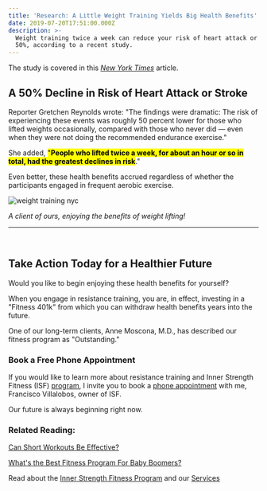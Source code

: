 ```yaml
---
title: 'Research: A Little Weight Training Yields Big Health Benefits'
date: 2019-07-20T17:51:00.000Z
description: >-
  Weight training twice a week can reduce your risk of heart attack or stroke by
  50%, according to a recent study.
---
```

The study is covered in this <a href="https://www.nytimes.com/2018/12/04/well/move/even-a-little-weight-training-may-cut-the-risk-of-heart-attack-and-stroke.html" target="blank">_New York Times_</a> article.

## A 50% Decline in Risk of Heart Attack or Stroke

Reporter Gretchen Reynolds wrote: "The findings were dramatic: The risk of experiencing these events was roughly 50 percent lower for those who lifted weights occasionally, compared with those who never did — even when they were not doing the recommended endurance exercise."

She added, <mark>"**People who lifted twice a week, for about an hour or so in total, had the greatest declines in risk**</mark>."

Even better, these health benefits accrued regardless of whether the participants engaged in frequent aerobic exercise. 

![weight training nyc](https://res.cloudinary.com/icecloud7/image/upload/w_650,q_auto,f_auto/v1563652930/socorro-morales-weight-lifting_ikfrzr.png "weight training nyc")

_A client of ours, enjoying the benefits of weight lifting!_
<hr><br/>

## Take Action Today for a Healthier Future

Would you like to begin enjoying these health benefits for yourself? 

When you engage in resistance training, you are, in effect, investing in a "Fitness 401k" from which you can withdraw health benefits years into the future.

One of our long-term clients, Anne Moscona, M.D., has described our fitness program as "Outstanding."

### Book a Free Phone Appointment

If you would like to learn more about resistance training and Inner Strength Fitness (ISF) [program](/about), I invite you to book a <a href="https://calendly.com/isfny/15min?back=1&month=2019-07" target="blank"> phone appointment</a> with me, Francisco Villalobos, owner of ISF. 

Our future is always beginning right now. 

### Related Reading:

[Can Short Workouts Be Effective?](/post/short-workouts/)

[What's the Best Fitness Program For Baby Boomers?](/post/boomers-fitness-program/)

Read about the [Inner Strength Fitness Program](/about/) and our [Services](/services)
